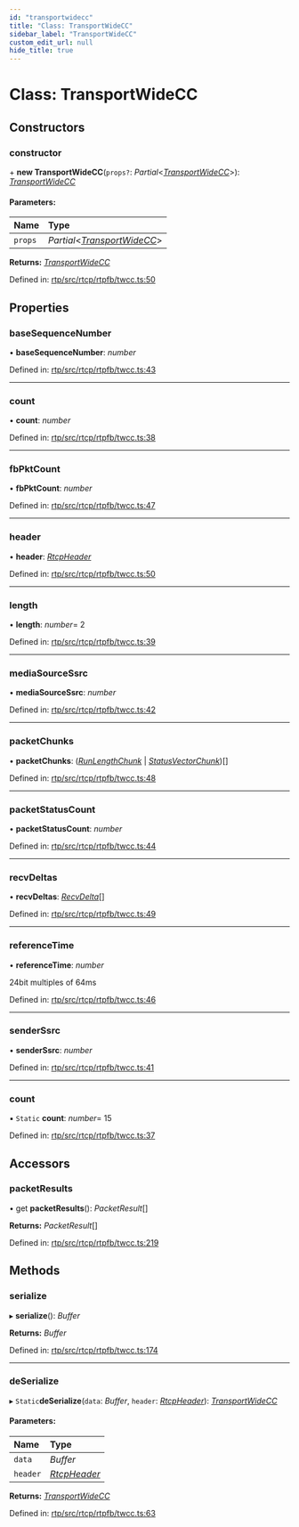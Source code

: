 ```yaml
---
id: "transportwidecc"
title: "Class: TransportWideCC"
sidebar_label: "TransportWideCC"
custom_edit_url: null
hide_title: true
---
```


# Class: TransportWideCC

## Constructors

### constructor

\+ **new TransportWideCC**(`props?`: *Partial*<[*TransportWideCC*](transportwidecc.md)\>): [*TransportWideCC*](transportwidecc.md)

#### Parameters:

Name | Type |
:------ | :------ |
`props` | *Partial*<[*TransportWideCC*](transportwidecc.md)\> |

**Returns:** [*TransportWideCC*](transportwidecc.md)

Defined in: [rtp/src/rtcp/rtpfb/twcc.ts:50](https://github.com/shinyoshiaki/werift-webrtc/blob/92b5725/packages/rtp/src/rtcp/rtpfb/twcc.ts#L50)

## Properties

### baseSequenceNumber

• **baseSequenceNumber**: *number*

Defined in: [rtp/src/rtcp/rtpfb/twcc.ts:43](https://github.com/shinyoshiaki/werift-webrtc/blob/92b5725/packages/rtp/src/rtcp/rtpfb/twcc.ts#L43)

___

### count

• **count**: *number*

Defined in: [rtp/src/rtcp/rtpfb/twcc.ts:38](https://github.com/shinyoshiaki/werift-webrtc/blob/92b5725/packages/rtp/src/rtcp/rtpfb/twcc.ts#L38)

___

### fbPktCount

• **fbPktCount**: *number*

Defined in: [rtp/src/rtcp/rtpfb/twcc.ts:47](https://github.com/shinyoshiaki/werift-webrtc/blob/92b5725/packages/rtp/src/rtcp/rtpfb/twcc.ts#L47)

___

### header

• **header**: [*RtcpHeader*](rtcpheader.md)

Defined in: [rtp/src/rtcp/rtpfb/twcc.ts:50](https://github.com/shinyoshiaki/werift-webrtc/blob/92b5725/packages/rtp/src/rtcp/rtpfb/twcc.ts#L50)

___

### length

• **length**: *number*= 2

Defined in: [rtp/src/rtcp/rtpfb/twcc.ts:39](https://github.com/shinyoshiaki/werift-webrtc/blob/92b5725/packages/rtp/src/rtcp/rtpfb/twcc.ts#L39)

___

### mediaSourceSsrc

• **mediaSourceSsrc**: *number*

Defined in: [rtp/src/rtcp/rtpfb/twcc.ts:42](https://github.com/shinyoshiaki/werift-webrtc/blob/92b5725/packages/rtp/src/rtcp/rtpfb/twcc.ts#L42)

___

### packetChunks

• **packetChunks**: ([*RunLengthChunk*](runlengthchunk.md) \| [*StatusVectorChunk*](statusvectorchunk.md))[]

Defined in: [rtp/src/rtcp/rtpfb/twcc.ts:48](https://github.com/shinyoshiaki/werift-webrtc/blob/92b5725/packages/rtp/src/rtcp/rtpfb/twcc.ts#L48)

___

### packetStatusCount

• **packetStatusCount**: *number*

Defined in: [rtp/src/rtcp/rtpfb/twcc.ts:44](https://github.com/shinyoshiaki/werift-webrtc/blob/92b5725/packages/rtp/src/rtcp/rtpfb/twcc.ts#L44)

___

### recvDeltas

• **recvDeltas**: [*RecvDelta*](recvdelta.md)[]

Defined in: [rtp/src/rtcp/rtpfb/twcc.ts:49](https://github.com/shinyoshiaki/werift-webrtc/blob/92b5725/packages/rtp/src/rtcp/rtpfb/twcc.ts#L49)

___

### referenceTime

• **referenceTime**: *number*

24bit multiples of 64ms

Defined in: [rtp/src/rtcp/rtpfb/twcc.ts:46](https://github.com/shinyoshiaki/werift-webrtc/blob/92b5725/packages/rtp/src/rtcp/rtpfb/twcc.ts#L46)

___

### senderSsrc

• **senderSsrc**: *number*

Defined in: [rtp/src/rtcp/rtpfb/twcc.ts:41](https://github.com/shinyoshiaki/werift-webrtc/blob/92b5725/packages/rtp/src/rtcp/rtpfb/twcc.ts#L41)

___

### count

▪ `Static` **count**: *number*= 15

Defined in: [rtp/src/rtcp/rtpfb/twcc.ts:37](https://github.com/shinyoshiaki/werift-webrtc/blob/92b5725/packages/rtp/src/rtcp/rtpfb/twcc.ts#L37)

## Accessors

### packetResults

• get **packetResults**(): *PacketResult*[]

**Returns:** *PacketResult*[]

Defined in: [rtp/src/rtcp/rtpfb/twcc.ts:219](https://github.com/shinyoshiaki/werift-webrtc/blob/92b5725/packages/rtp/src/rtcp/rtpfb/twcc.ts#L219)

## Methods

### serialize

▸ **serialize**(): *Buffer*

**Returns:** *Buffer*

Defined in: [rtp/src/rtcp/rtpfb/twcc.ts:174](https://github.com/shinyoshiaki/werift-webrtc/blob/92b5725/packages/rtp/src/rtcp/rtpfb/twcc.ts#L174)

___

### deSerialize

▸ `Static`**deSerialize**(`data`: *Buffer*, `header`: [*RtcpHeader*](rtcpheader.md)): [*TransportWideCC*](transportwidecc.md)

#### Parameters:

Name | Type |
:------ | :------ |
`data` | *Buffer* |
`header` | [*RtcpHeader*](rtcpheader.md) |

**Returns:** [*TransportWideCC*](transportwidecc.md)

Defined in: [rtp/src/rtcp/rtpfb/twcc.ts:63](https://github.com/shinyoshiaki/werift-webrtc/blob/92b5725/packages/rtp/src/rtcp/rtpfb/twcc.ts#L63)
